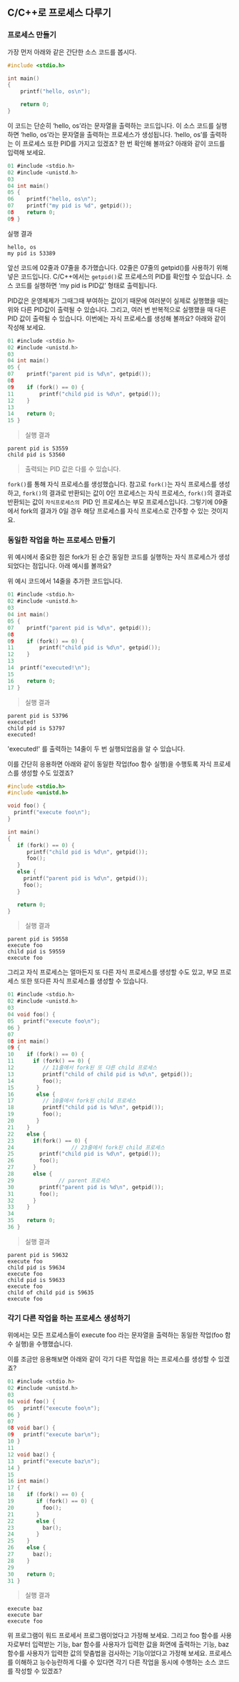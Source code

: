## C/C++로 프로세스 다루기

### 프로세스 만들기

가장 먼저 아래와 같은 간단한 소스 코드를 봅시다.

```c
#include <stdio.h>

int main()
{
    printf("hello, os\n");

    return 0;
}
```

이 코드는 단순히 ‘hello, os’라는 문자열을 출력하는 코드입니다. 이 소스 코드를 실행하면 ‘hello, os’라는 문자열을 출력하는 프로세스가 생성됩니다. ‘hello, os’를 출력하는 이 프로세스 또한 PID를 가지고 있겠죠? 한 번 확인해 볼까요? 아래와 같이 코드를 입력해 보세요.

```c
01 #include <stdio.h>
02 #include <unistd.h>
03 
04 int main()
05 {
06    printf("hello, os\n");
07    printf("my pid is %d", getpid());
08    return 0;
09 }
```

실행 결과

```
hello, os
my pid is 53389
```

앞선 코드에 02줄과 07줄을 추가했습니다. 02줄은 07줄의 getpid()를 사용하기 위해 넣은 코드입니다. C/C++에서는 `getpid()`로 프로세스의 PID를 확인할 수 있습니다. 소스 코드를 실행하면 ‘my pid is PID값’ 형태로 출력됩니다.

PID값은 운영체제가 그때그때 부여하는 값이기 때문에 여러분이 실제로 실행했을 때는 위와 다른 PID값이 출력될 수 있습니다. 그리고, 여러 번 반복적으로 실행했을 때 다른 PID 값이 출력될 수 있습니다. 이번에는 자식 프로세스를 생성해 볼까요? 아래와 같이 작성해 보세요.

```c
01 #include <stdio.h>
02 #include <unistd.h>
03 
04 int main()
05 {
07    printf("parent pid is %d\n", getpid());
08
09    if (fork() == 0) {
11        printf("child pid is %d\n", getpid());
12    }
13
14    return 0;
15 }
```

> 실행 결과

```
parent pid is 53559
child pid is 53560
```

> 출력되는 PID 값은 다를 수 있습니다.

`fork()`를 통해 자식 프로세스를 생성했습니다. 참고로 `fork()`는 자식 프로세스를 생성하고, `fork()`의 결과로 반환되는 값이 0인 프로세스는 자식 프로세스, `fork()`의 결과로 반환되는 값이 `자식프로세스의 `PID 인 프로세스는 부모 프로세스입니다. 그렇기에 09줄에서 fork의 결과가 0일 경우 해당 프로세스를 자식 프로세스로 간주할 수 있는 것이지요.



### 동일한 작업을 하는 프로세스 만들기

위 예시에서 중요한 점은 fork가 된 순간 동일한 코드를 실행하는 자식 프로세스가 생성되었다는 점입니다. 아래 예시를 볼까요?

위 예시 코드에서 14줄을 추가한 코드입니다.

```c
01 #include <stdio.h>
02 #include <unistd.h>
03 
04 int main()
05 {
07    printf("parent pid is %d\n", getpid());
08
09    if (fork() == 0) {
11        printf("child pid is %d\n", getpid());
12    }
13
14  printf("executed!\n");
15
16    return 0;
17 }
```

> 실행 결과

```
parent pid is 53796
executed!
child pid is 53797
executed!
```

'executed!' 를 출력하는 14줄이 두 번 실행되었음을 알 수 있습니다. 

이를 간단히 응용하면 아래와 같이 동일한 작업(foo 함수 실행)을 수행토록 자식 프로세스를 생성할 수도 있겠죠?

```c
#include <stdio.h>
#include <unistd.h>

void foo() {
  printf("execute foo\n");
}

int main()
{
   if (fork() == 0) {
      printf("child pid is %d\n", getpid());
      foo();
   }
   else {
     printf("parent pid is %d\n", getpid());
     foo();
   }

   return 0;
}
```

> 실행 결과

```
parent pid is 59558
execute foo
child pid is 59559
execute foo
```

그리고 자식 프로세스는 얼마든지 또 다른 자식 프로세스를 생성할 수도 있고, 부모 프로세스 또한 또다른 자식 프로세스를 생성할 수 있습니다.

```c
01 #include <stdio.h>
02 #include <unistd.h>
03 
04 void foo() {
05   printf("execute foo\n");
06 }
07
08 int main()
09 {
10    if (fork() == 0) {
11      if (fork() == 0) {
12         // 11줄에서 fork된 또 다른 child 프로세스
13         printf("child of child pid is %d\n", getpid());
14         foo();
15       }
16       else {
17         // 10줄에서 fork된 child 프로세스
18         printf("child pid is %d\n", getpid());
19         foo();
20       }
21    }
22    else {
23      if(fork() == 0) {
24  				// 23줄에서 fork된 child 프로세스
25        printf("child pid is %d\n", getpid());
26        foo();
27      }
28      else {
29  			// parent 프로세스
30        printf("parent pid is %d\n", getpid());
31        foo();
32      }
33    }
34 
35    return 0;
36 }
```

> 실행 결과

```
parent pid is 59632
execute foo
child pid is 59634
execute foo
child pid is 59633
execute foo
child of child pid is 59635
execute foo
```



### 각기 다른 작업을 하는 프로세스 생성하기

위에서는 모든 프로세스들이 execute foo 라는 문자열을 출력하는 동일한 작업(foo 함수 실행)을 수행했습니다.

이를 조금만 응용해보면 아래와 같이 각기 다른 작업을 하는 프로세스를 생성할 수 있겠죠?

```c
01 #include <stdio.h>
02 #include <unistd.h>
03
04 void foo() {
05   printf("execute foo\n");
06 }
07
08 void bar() {
09   printf("execute bar\n");
10 }
11
12 void baz() {
13   printf("execute baz\n");
14 }
15 
16 int main()
17 {
18    if (fork() == 0) {
19       if (fork() == 0) {
20         foo();
21       }
22       else {
23         bar();
24       }
25    }
26    else {
27      baz();
28    }
29 
30    return 0;
31 }
```

> 실행 결과

```
execute baz
execute bar
execute foo
```

위 프로그램이 워드 프로세서 프로그램이었다고 가정해 보세요. 그리고 foo 함수를 사용자로부터 입력받는 기능, bar 함수를 사용자가 입력한 값을 화면에 출력하는 기능, baz 함수를 사용자가 입력한 값의 맞춤법을 검사하는 기능이었다고 가정해 보세요. 프로세스를 이해하고 능수능란하게 다룰 수 있다면 각기 다른 작업을 동시에 수행하는 소스 코드를 작성할 수 있겠죠?

